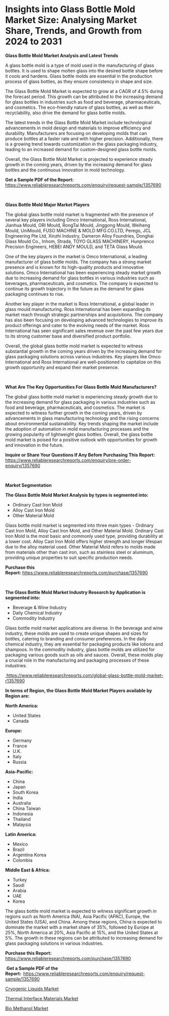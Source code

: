 <p><h1>Insights into Glass Bottle Mold Market Size: Analysing Market Share, Trends, and Growth from 2024 to 2031</h1></p><p><strong>Glass Bottle Mold Market Analysis and Latest Trends</strong></p>
<p><p>A glass bottle mold is a type of mold used in the manufacturing of glass bottles. It is used to shape molten glass into the desired bottle shape before it cools and hardens. Glass bottle molds are essential in the production process of glass bottles, as they ensure consistency in shape and size.</p><p>The Glass Bottle Mold Market is expected to grow at a CAGR of 4.5% during the forecast period. This growth can be attributed to the increasing demand for glass bottles in industries such as food and beverage, pharmaceuticals, and cosmetics. The eco-friendly nature of glass bottles, as well as their recyclability, also drive the demand for glass bottle molds.</p><p>The latest trends in the Glass Bottle Mold Market include technological advancements in mold design and materials to improve efficiency and durability. Manufacturers are focusing on developing molds that can produce bottles at a faster rate and with higher precision. Additionally, there is a growing trend towards customization in the glass packaging industry, leading to an increased demand for custom-designed glass bottle molds.</p><p>Overall, the Glass Bottle Mold Market is projected to experience steady growth in the coming years, driven by the increasing demand for glass bottles and the continuous innovation in mold technology.</p></p>
<p><strong>Get a Sample PDF of the Report:&nbsp;</strong> <a href="https://www.reliableresearchreports.com/enquiry/request-sample/1357690">https://www.reliableresearchreports.com/enquiry/request-sample/1357690</a></p>
<p>&nbsp;</p>
<p><strong>Glass Bottle Mold Major Market Players</strong></p>
<p><p>The global glass bottle mold market is fragmented with the presence of several key players including Omco International, Ross International, Jianhua Mould, ORI Mould, RongTai Mould, Jinggong Mould, Weiheng Mould, UniMould, FUSO MACHINE & MOLD MFG.CO.LTD, Perego, JCL Engineering Pte Ltd, Xinzhi Industry, Dameron Alloy Foundries, Donghai Glass Mould Co., Inhom, Strada, TOYO GLASS MACHINERY, Hunprenco Precision Engineers, HEBEI ANDY MOULD, and TETA Glass Mould.</p><p>One of the key players in the market is Omco International, a leading manufacturer of glass bottle molds. The company has a strong market presence and is known for its high-quality products and innovative solutions. Omco International has been experiencing steady market growth due to increasing demand for glass bottles in various industries such as beverages, pharmaceuticals, and cosmetics. The company is expected to continue its growth trajectory in the future as the demand for glass packaging continues to rise.</p><p>Another key player in the market is Ross International, a global leader in glass mould manufacturing. Ross International has been expanding its market reach through strategic partnerships and acquisitions. The company has also been focusing on developing advanced technologies to improve its product offerings and cater to the evolving needs of the market. Ross International has seen significant sales revenue over the past few years due to its strong customer base and diversified product portfolio.</p><p>Overall, the global glass bottle mold market is expected to witness substantial growth in the coming years driven by the increasing demand for glass packaging solutions across various industries. Key players like Omco International and Ross International are well-positioned to capitalize on this growth opportunity and expand their market presence.</p></p>
<p>&nbsp;</p>
<p><strong>What Are The Key Opportunities For Glass Bottle Mold Manufacturers?</strong></p>
<p><p>The global glass bottle mold market is experiencing steady growth due to the increasing demand for glass packaging in various industries such as food and beverage, pharmaceuticals, and cosmetics. The market is expected to witness further growth in the coming years, driven by advancements in glass manufacturing technology and the rising concerns about environmental sustainability. Key trends shaping the market include the adoption of automation in mold manufacturing processes and the growing popularity of lightweight glass bottles. Overall, the glass bottle mold market is poised for a positive outlook with opportunities for growth and innovation in the future.</p></p>
<p><strong>Inquire or Share Your Questions If Any Before Purchasing This Report:</strong> <a href="https://www.reliableresearchreports.com/enquiry/pre-order-enquiry/1357690">https://www.reliableresearchreports.com/enquiry/pre-order-enquiry/1357690</a></p>
<p>&nbsp;</p>
<p><strong>Market Segmentation</strong></p>
<p><strong>The Glass Bottle Mold Market Analysis by types is segmented into:</strong></p>
<p><ul><li>Ordinary Cast Iron Mold</li><li>Alloy Cast Iron Mold</li><li>Other Material Mold</li></ul></p>
<p><p>Glass bottle mold market is segmented into three main types - Ordinary Cast Iron Mold, Alloy Cast Iron Mold, and Other Material Mold. Ordinary Cast Iron Mold is the most basic and commonly used type, providing durability at a lower cost. Alloy Cast Iron Mold offers higher strength and longer lifespan due to the alloy material used. Other Material Mold refers to molds made from materials other than cast iron, such as stainless steel or aluminum, providing unique properties to suit specific production needs.</p></p>
<p><strong>Purchase this Report:&nbsp;</strong><a href="https://www.reliableresearchreports.com/purchase/1357690">https://www.reliableresearchreports.com/purchase/1357690</a></p>
<p>&nbsp;</p>
<p><strong>The Glass Bottle Mold Market Industry Research by Application is segmented into:</strong></p>
<p><ul><li>Beverage & Wine Industry</li><li>Daily Chemical Industry</li><li>Commodity Industry</li></ul></p>
<p><p>Glass bottle mold market applications are diverse. In the beverage and wine industry, these molds are used to create unique shapes and sizes for bottles, catering to branding and consumer preferences. In the daily chemical industry, they are essential for packaging products like lotions and shampoos. In the commodity industry, glass bottle molds are utilized for packaging various goods such as oils and sauces. Overall, these molds play a crucial role in the manufacturing and packaging processes of these industries.</p></p>
<p><a href="https://www.reliableresearchreports.com/global-glass-bottle-mold-market-r1357690">&nbsp;https://www.reliableresearchreports.com/global-glass-bottle-mold-market-r1357690</a></p>
<p><strong>In terms of Region, the Glass Bottle Mold Market Players available by Region are:</strong></p>
<p>
    <p> <strong> North America: </strong>
        <ul>
            <li>United States</li>
            <li>Canada</li>
        </ul>
        </p> 
    <p> <strong> Europe: </strong>
        <ul>
            <li>Germany</li>
            <li>France</li>
            <li>U.K.</li>
            <li>Italy</li>
            <li>Russia</li>
        </ul>
        </p> 
    <p> <strong> Asia-Pacific: </strong>
        <ul>
            <li>China</li>
            <li>Japan</li>
            <li>South Korea</li>
            <li>India</li>
            <li>Australia</li>
            <li>China Taiwan</li>
            <li>Indonesia</li>
            <li>Thailand</li>
            <li>Malaysia</li>
        </ul>
        </p> 
    <p> <strong> Latin America: </strong>
        <ul>
            <li>Mexico</li>
            <li>Brazil</li>
            <li>Argentina Korea</li>
            <li>Colombia</li>
        </ul>
        </p> 
    <p> <strong> Middle East & Africa: </strong>
        <ul>
            <li>Turkey</li>
            <li>Saudi</li>
            <li>Arabia</li>
            <li>UAE</li>
            <li>Korea</li>
        </ul>
    </p>
    </p>
<p><p>The glass bottle mold market is expected to witness significant growth in regions such as North America (NA), Asia Pacific (APAC), Europe, the United States (USA), and China. Among these regions, China is expected to dominate the market with a market share of 35%, followed by Europe at 25%, North America at 20%, Asia Pacific at 15%, and the United States at 5%. The growth in these regions can be attributed to increasing demand for glass packaging solutions in various industries.</p></p>
<p><strong>Purchase this Report: </strong><a href="https://www.reliableresearchreports.com/purchase/1357690">https://www.reliableresearchreports.com/purchase/1357690</a></p>
<p>&nbsp;<strong>Get a Sample PDF of the Report:&nbsp;&nbsp;</strong><a href="https://www.reliableresearchreports.com/enquiry/request-sample/1357690">https://www.reliableresearchreports.com/enquiry/request-sample/1357690</a></p>
<p><strong></strong></p>
<p><p><a href="https://www.linkedin.com/pulse/cryogenic-liquids-market-size-examines-its-scope-primary-wu8be?trackingId=0ufoZbZUwrQP72OaTZHU8w%3D%3D">Cryogenic Liquids Market</a></p><p><a href="https://www.linkedin.com/pulse/decoding-thermal-interface-materials-market-deep-dive-latest-trends-m0jye?trackingId=8ZrBnn%2BOXY%2BXyktthGzA1A%3D%3D">Thermal Interface Materials Market</a></p><p><a href="https://www.linkedin.com/pulse/bio-methanol-market-challenges-opportunities-growth-drivers-ykcfe?trackingId=EvGjDU8D78kjXfu9GT3q0w%3D%3D">Bio Methanol Market</a></p></p>